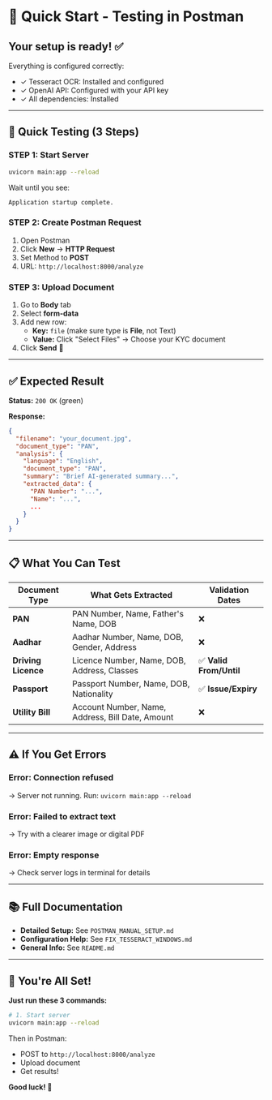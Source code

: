 # 🚀 Quick Start - Testing in Postman

## Your setup is ready! ✅

Everything is configured correctly:
- ✓ Tesseract OCR: Installed and configured
- ✓ OpenAI API: Configured with your API key
- ✓ All dependencies: Installed

---

## 🎯 Quick Testing (3 Steps)

### STEP 1: Start Server
```bash
uvicorn main:app --reload
```

Wait until you see:
```
Application startup complete.
```

### STEP 2: Create Postman Request

1. Open Postman
2. Click **New** → **HTTP Request**
3. Set Method to **POST**
4. URL: `http://localhost:8000/analyze`

### STEP 3: Upload Document

1. Go to **Body** tab
2. Select **form-data**
3. Add new row:
   - **Key:** `file` (make sure type is **File**, not Text)
   - **Value:** Click "Select Files" → Choose your KYC document
4. Click **Send** 🚀

---

## ✅ Expected Result

**Status:** `200 OK` (green)

**Response:**
```json
{
  "filename": "your_document.jpg",
  "document_type": "PAN",
  "analysis": {
    "language": "English",
    "document_type": "PAN",
    "summary": "Brief AI-generated summary...",
    "extracted_data": {
      "PAN Number": "...",
      "Name": "...",
      ...
    }
  }
}
```

---

## 📋 What You Can Test

| Document Type | What Gets Extracted | Validation Dates |
|--------------|---------------------|------------------|
| **PAN** | PAN Number, Name, Father's Name, DOB | ❌ |
| **Aadhar** | Aadhar Number, Name, DOB, Gender, Address | ❌ |
| **Driving Licence** | Licence Number, Name, DOB, Address, Classes | ✅ **Valid From/Until** |
| **Passport** | Passport Number, Name, DOB, Nationality | ✅ **Issue/Expiry** |
| **Utility Bill** | Account Number, Name, Address, Bill Date, Amount | ❌ |

---

## ⚠️ If You Get Errors

### Error: Connection refused
→ Server not running. Run: `uvicorn main:app --reload`

### Error: Failed to extract text
→ Try with a clearer image or digital PDF

### Error: Empty response
→ Check server logs in terminal for details

---

## 📚 Full Documentation

- **Detailed Setup:** See `POSTMAN_MANUAL_SETUP.md`
- **Configuration Help:** See `FIX_TESSERACT_WINDOWS.md`
- **General Info:** See `README.md`

---

## 🎉 You're All Set!

**Just run these 3 commands:**

```bash
# 1. Start server
uvicorn main:app --reload
```

Then in Postman:
- POST to `http://localhost:8000/analyze`
- Upload document
- Get results!

**Good luck! 🚀**


